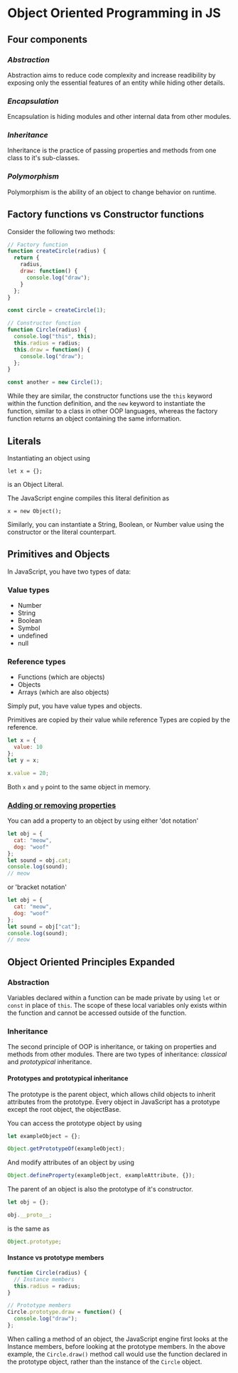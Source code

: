 # Object Oriented Programming in JS

## Four components

### _Abstraction_

Abstraction aims to reduce code complexity and increase readibility by exposing only the essential features of an entity while hiding other details.

### _Encapsulation_

Encapsulation is hiding modules and other internal data from other modules.

### _Inheritance_

Inheritance is the practice of passing properties and methods from one class to it's sub-classes.

### _Polymorphism_

Polymorphism is the ability of an object to change behavior on runtime.

## Factory functions vs Constructor functions

Consider the following two methods:

```javascript
// Factory function
function createCircle(radius) {
  return {
    radius,
    draw: function() {
      console.log("draw");
    }
  };
}

const circle = createCircle(1);
```

```javascript
// Constructor function
function Circle(radius) {
  console.log("this", this);
  this.radius = radius;
  this.draw = function() {
    console.log("draw");
  };
}

const another = new Circle(1);
```

While they are similar, the constructor functions use the `this` keyword within the function definition, and the `new` keyword to instantiate the function, similar to a class in other OOP languages, whereas the factory function returns an object containing the same information.

## Literals

Instantiating an object using

`let x = {};`

is an Object Literal.

The JavaScript engine compiles this literal definition as

`x = new Object();`

Similarly, you can instantiate a String, Boolean, or Number value using the constructor or the literal counterpart.

## Primitives and Objects

In JavaScript, you have two types of data:

### Value types

- Number
- String
- Boolean
- Symbol
- undefined
- null

### Reference types

- Functions (which are objects)
- Objects
- Arrays (which are also objects)

Simply put, you have value types and objects.

Primitives are copied by their value while reference Types are copied by the reference.

```javascript
let x = {
  value: 10
};
let y = x;

x.value = 20;
```

Both `x` and `y` point to the same object in memory.

### [Adding or removing properties](https://codeburst.io/javascript-quickie-dot-notation-vs-bracket-notation-333641c0f781)

You can add a property to an object by using either 'dot notation'

```javascript
let obj = {
  cat: "meow",
  dog: "woof"
};
let sound = obj.cat;
console.log(sound);
// meow
```

or 'bracket notation'

```javascript
let obj = {
  cat: "meow",
  dog: "woof"
};
let sound = obj["cat"];
console.log(sound);
// meow
```

## Object Oriented Principles Expanded

### Abstraction

Variables declared within a function can be made private by using `let` or `const` in place of `this`. The scope of these local variables only exists within the function and cannot be accessed outside of the function.

### Inheritance

The second principle of OOP is inheritance, or taking on properties and methods from other modules. There are two types of inheritance: _classical_ and _prototypical_ inheritance.

#### Prototypes and prototypical inheritance

The prototype is the parent object, which allows child objects to inherit attributes from the prototype. Every object in JavaScript has a prototype except the root object, the objectBase.

You can access the prototype object by using

```javascript
let exampleObject = {};

Object.getPrototypeOf(exampleObject);
```

And modify attributes of an object by using

```javascript
Object.defineProperty(exampleObject, exampleAttribute, {});
```

The parent of an object is also the prototype of it's constructor.

```javascript
let obj = {};

obj.__proto__;
```

is the same as

```javascript
Object.prototype;
```

#### Instance vs prototype members

```javascript
function Circle(radius) {
  // Instance members
  this.radius = radius;
}

// Prototype members
Circle.prototype.draw = function() {
  console.log("draw");
};
```

When calling a method of an object, the JavaScript engine first looks at the Instance members, before looking at the prototype members. In the above example, the `Circle.draw()` method call would use the function declared in the prototype object, rather than the instance of the `Circle` object.

